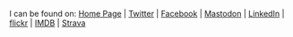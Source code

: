 I can be found on:
    [Home Page](https://www.thouky.co.uk/) |
    [Twitter](https://twitter.com/thouky) |
    [Facebook](http://www.facebook.com/thouky) |
    <a rel="me" href="https://mastodon.social/@thouky">Mastodon</a> |
    <!-- [Google+](https://plus.google.com/+AlexanderThoukydides?rel=author) | -->
    [LinkedIn](http://www.linkedin.com/in/thouky) |
    <!-- [YouTube](http://www.youtube.com/user/thouky1) | -->
    [flickr](http://www.flickr.com/photos/thouky/) |
    [IMDB](http://www.imdb.com/name/nm8267628/) |
    <!-- [GitHub](https://github.com/thoukydides) | -->
    [Strava](https://www.strava.com/athletes/thouky)
